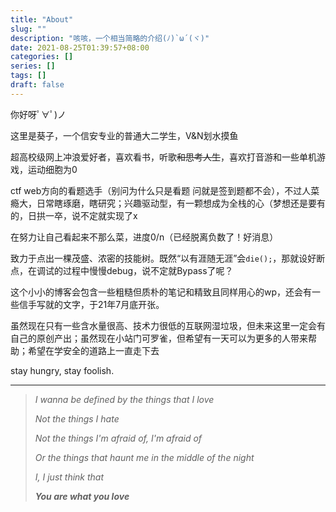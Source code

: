 ```yaml
---
title: "About"
slug: ""
description: "咳咳，一个相当简略的介绍(ﾉ)`ω´(ヾ)"
date: 2021-08-25T01:39:57+08:00
categories: []
series: []
tags: []
draft: false
---
```


你好呀ﾟ∀ﾟ)ノ

这里是葵子，一个信安专业的普通大二学生，V&N划水摸鱼

超高校级网上冲浪爱好者，喜欢看书，听歌~~和思考人生~~，喜欢打音游和一些单机游戏，运动细胞为0

ctf web方向的看题选手（别问为什么只是看题 问就是签到题都不会），不过人菜瘾大，日常瞎琢磨，瞎研究；兴趣驱动型，有一颗想成为全栈的心（梦想还是要有的，日拱一卒，说不定就实现了x

在努力让自己看起来不那么菜，进度0/n（已经脱离负数了！好消息）

致力于点出一棵茂盛、浓密的技能树。既然“以有涯随无涯”会`die();`，那就设好断点，在调试的过程中慢慢debug，说不定就Bypass了呢？

这个小小的博客会包含一些粗糙但质朴的笔记和精致且同样用心的wp，还会有一些信手写就的文字，于21年7月底开张。

虽然现在只有一些含水量很高、技术力很低的互联网湿垃圾，但未来这里一定会有自己的原创产出；虽然现在小站门可罗雀，但希望有一天可以为更多的人带来帮助；希望在学安全的道路上一直走下去

stay hungry, stay foolish.

------

> *I wanna be defined by the things that I love*
>
> *Not the things I hate*
>
> *Not the things I'm afraid of, I'm afraid of*
>
> *Or the things that haunt me in the middle of the night*
>
> *I, I just think that*
>
> ***You are what you love***